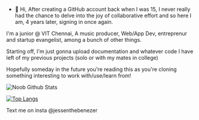 - 👋 Hi, After creating a GitHub account back when I was 15, I never really had the chance to delve into the joy of collaborative effort
and so here I am, 4 years later, signing in once again. 

I'm a junior @ VIT Chennai, A music producer, Web/App Dev, entreprenur and startup evangelist, among a bunch of other things. 

Starting off, I'm just gonna upload documentation and whatever code I have left of my previous projects (solo or with my mates in college)

Hopefully someday in the future you're reading this as you're cloning something interesting to work with/use/learn from!

![Noob Github Stats](https://github-readme-stats.vercel.app/api?username=sm1else-bot&show_icons=true&theme=highcontrast)

[![Top Langs](https://github-readme-stats.vercel.app/api/top-langs/?username=sm1else-bot&theme=synthwave&layout=synthwave)](https://open.spotify.com/artist/35Ir0ossYsmU5VHS1oVr8m?si=g_DR7Ag9SgqhswXyLt7BmQ&dl_branch=1)


Text me on insta @jessenthebenezer
